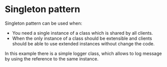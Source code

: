 # Singleton pattern

Singleton pattern can be used when:

- You need a single instance of a class which is shared by all clients.
- When the only instance of a class should be extensible and clients should be able to use extended instances without change the code.

In this example there is a simple logger class, which allows to log message by using the reference to the same instance.